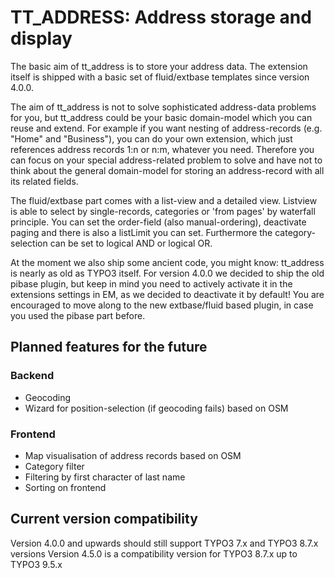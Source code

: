 # TT_ADDRESS: Address storage and display

The basic aim of tt_address is to store your address data. The extension itself
is shipped with a basic set of fluid/extbase templates since version 4.0.0.

The aim of tt_address is not to solve sophisticated address-data problems for you, but
tt_address could be your basic domain-model which you can reuse and extend.
For example if you want nesting of address-records (e.g. "Home" and "Business"), you can do your
own extension, which just references address records 1:n or n:m, whatever you need.
Therefore you can focus on your special address-related problem to solve and have not to think about
the general domain-model for storing an address-record with all its related fields.

The fluid/extbase part comes with a list-view and a detailed view.
Listview is able to select by single-records, categories or 'from pages' by waterfall principle.
You can set the order-field (also manual-ordering), deactivate paging and there is
also a listLimit you can set.
Furthermore the category-selection can be set to logical AND or logical OR.

At the moment we also ship some ancient code, you might know: tt_address is nearly as old as TYPO3 itself.
For version 4.0.0 we decided to ship the old pibase plugin, but keep in mind you need to actively activate it in the extensions settings in EM,
as we decided to deactivate it by default!
You are encouraged to move along to the new extbase/fluid based plugin, in case you used the pibase part before.


## Planned features for the future

### Backend
 - Geocoding
 - Wizard for position-selection (if geocoding fails) based on OSM

### Frontend
 - Map visualisation of address records based on OSM
 - Category filter
 - Filtering by first character of last name
 - Sorting on frontend

## Current version compatibility

Version 4.0.0 and upwards should still support TYPO3 7.x and TYPO3 8.7.x versions
Version 4.5.0 is a compatibility version for TYPO3 8.7.x up to TYPO3 9.5.x

